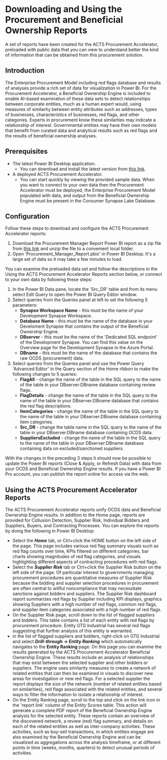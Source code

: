 # Downloading and Using the Procurement and Beneficial Ownership Reports

A set of reports have been created for the ACTS Procurement Accelerator, preloaded with public data that you can view to understand better the kind of information that can be obtained from this procurement solution.

## Introduction

The Enterprise Procurement Model including  red flags database and results of analyses provide a rich set of data for visualization in Power BI. For the Procurement Accelerator, a Beneficial Ownership Engine is included to enable AI-based examination of these data sets to detect relationships between corporate entities, much as a human expert would, using measures of similarity between entity attributes such as addresses, types of businesses, characteristics of businesses, red flags, and other categories. Experts in procurement know these similarties may indicate a relationship of interest. Governmental entities may have their own models that benefit from curated data and analytical results such as red flags and the results of beneficial ownership analyses.

## Prerequisites

- The latest Power BI Desktop application.
  - You can download and install the latest version from [this link](https://powerbi.microsoft.com/en-us/desktop/?WT.mc_id=Blog_Desktop_Update).
- A deployed ACTS Procurement Accelerator.
  - You can start quickly by viewing the provided sample data. When you want to connect to your own data then the Procurement Accelerator must be deployed, the Enterprise Procurement Model populated with data, and output from the Beneficial Ownership Engine must be present in the Consumer Synapse Lake Database.

## Configuration

Follow these steps to download and configure the ACTS Procurement Accelerator reports:

1. Download the Procurement Manager Report Power BI report as a zip file from [this link](https://crexlite.hmx.ai/Procurement_Manager_Report.zip) and unzip the file to a convenient local folder.
2. Open 'Procurement_Manager_Report.pbix' in Power BI Desktop. It's a large set of data so it may take a few minutes to load.

You can examine the preloaded data set and follow the descriptions in the Using the ACTS Procurement Accelerator Reports section below, or connect to your own data by following these steps:

1. In the Power BI Data pane, locate the 'Src_DR' table and from its menu select Edit Query to open the Power BI Query Editor window.
2. Select queries from the Queries panel at left to set the following 5 parameters:
    - **Synapse Workspace Name** - this must be the name of your Development Synapse Workspace.
    - **Database Name** - this must be the name of the database in your Develoment Synapse that contains the output of the Beneficial Ownership Engine.
    - **DBserver** - this must be the name of the 'Dedicated SQL endpoint' of the Development Synapse. You can find this value on the Overview page for the Development Synapse in the Azure Portal.
    - **DBname** - this must be the name of the database that contains the raw OCDS (procurement) data.
3. Select queries from the Queries panel and use the Power Query 'Advanced Editor' in the Query section of the Home ribbon to make the following changes to 5 queries:
    - **FlagAll** - change the name of the table in the SQL query to the name of the table in your DBserver:DBname database containing review flags.
    - **FlagDetails** - change the name of the table in the SQL query to the name of the table in your DBserver:DBname database that contains the red flag descriptions.
    - **ItemCategories** - change the name of the table in the SQL query to the name of the table in your DBserver:DBname database containing item categories.
    - **Src_DR** - change the table name in the SQL query to the name of the table in your DBserver:DBname database containing OCDS data.
    - **SuppliersExcluded** - change the name of the table in the SQL query to the name of the table in your DBserver:DBname database containing data on excluded/sanctioned suppliers.

With the changes in the preceding 3 steps it should now be possible to update the Power BI reports (Close & Apply, or Refresh Data) with data from your OCDS and Beneficial Ownership Engine results. If you have a Power BI Pro account, you can publish the report online for access via the web.

## Using the ACTS Procurement Accelerator Reports

The ACTS Procurement Accelerator reports unify OCDS data and Beneficial Ownership Engine results. In addition to the Home page, reports are provided for Collusion Detection, Supplier Risk, Individual Bidders and Suppliers, Buyers, and Contracting Processes. You can explore the reports by doing the following in Power BI Desktop:

- Select the ***Home*** tab, or Ctrl+click the HOME button on the left side of the page. This page includes various red flag summary visuals such as red flag counts over time, KPIs filtered on different categories, bar charts showing magnitudes of red flag categories, and visuals highlighting different aspects of contracting procedures with red flags.
- Select the ***Supplier Risk*** tab or Ctrl+click the Supplier Risk button on the left side of the page. Of particular interest to governments managing procurement procedures are quantitative measures of Supplier Risk because the bidding and supplier selection procedures in procurement are often central to willful noncompliance that may necessitate sanctions against bidders and suppliers. The Supplier Risk dashboard report summarizes red flags by Supplier including KPI displays, graphics showing Suppliers with a high number of red flags, common red flags, and supplier item categories associated with a high number of red flags.
- On the Supplier Risk page, scroll down to the list of flagged suppliers and bidders. This table contains a list of each entity with red flags by procurement procedure. Entity GTG Industrial has several red flags suggesting that further analysis of this entity is warranted.
- in the list of flagged suppliers and bidders, right-click on GTG Industrial and select ***Drill-through -> Entity Ranking*** which automatically navigates to the **Entity Ranking** page. On this page you can examine the results generated by the ACTS Procurement Accelerator Beneficial Ownership Engine. These results include an analysis of relationships that may exist between the selected supplier and other bidders or suppliers. The engine uses similarity measures to create a network of related entities that can then be examined in visuals to discover new areas for investigation or new red flags. For a selected supplier the report displays the size of the network (number of related entities based on similarities), red flags associated with the related entities, and several ways to filter the information to isolate a relationship of interest.
- On the Entity Ranking page, scroll to the top and click on the link icon in the 'report link' column of the Entity Scores table. This action will generate a complete PDF report of the Beneficial Ownership Engine analysis for the selected entity. These reports contain an overview of the discovered network, a review (red) flag summary, and details on each of the related entities as well as inter-company activities. These activities, such as buy-sell transactions, in which entities engage are also examined by the Beneficial Ownership Engine and can be visualized as aggregations across the analysis timeframe, or at different points in time (weeks, months, quarters) to detect unusual periods of activities.